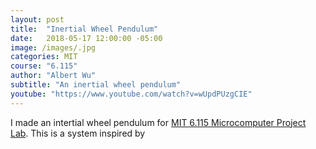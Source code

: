```yaml
---
layout: post
title:  "Inertial Wheel Pendulum"
date:   2018-05-17 12:00:00 -05:00
image: /images/.jpg
categories: MIT
course: "6.115"
author: "Albert Wu"
subtitle: "An inertial wheel pendulum"
youtube: "https://www.youtube.com/watch?v=wUpdPUzgCIE"
---
```

I made an intertial wheel pendulum for [MIT 6.115 Microcomputer Project Lab](https://web.mit.edu/6.115/www/). This is a system inspired by 